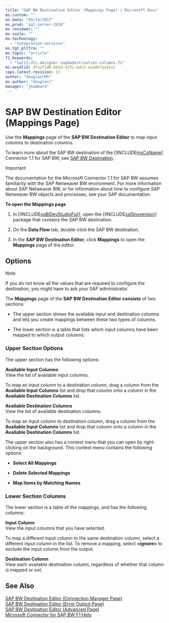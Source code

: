 ```yaml
---
title: "SAP BW Destination Editor (Mappings Page) | Microsoft Docs"
ms.custom: ""
ms.date: "03/14/2017"
ms.prod: "sql-server-2016"
ms.reviewer: ""
ms.suite: ""
ms.technology: 
  - "integration-services"
ms.tgt_pltfrm: ""
ms.topic: "article"
f1_keywords: 
  - "sql13.dts.designer.sapbwdestination.columns.f1"
ms.assetid: dfa1f1d6-6b64-4331-bdc5-eaa8b7aa41a1
caps.latest.revision: 11
author: "douglaslMS"
ms.author: "douglasl"
manager: "jhubbard"
---
```

# SAP BW Destination Editor (Mappings Page)
  Use the **Mappings** page of the **SAP BW Destination Editor** to map input columns to destination columns.  
  
 To learn more about the SAP BW destination of the [!INCLUDE[msCoName](../../includes/msconame-md.md)] Connector 1.1 for SAP BW, see [SAP BW Destination](../../integration-services/data-flow/sap-bw-destination.md).  
  
> [!IMPORTANT]  
>  The documentation for the Microsoft Connector 1.1 for SAP BW assumes familiarity with the SAP Netweaver BW environment. For more information about SAP Netweaver BW, or for information about how to configure SAP Netweaver BW objects and processes, see your SAP documentation.  
  
 **To open the Mappings page**  
  
1.  In [!INCLUDE[ssBIDevStudioFull](../../includes/ssbidevstudiofull-md.md)], open the [!INCLUDE[ssISnoversion](../../includes/ssisnoversion-md.md)] package that contains the SAP BW destination.  
  
2.  On the **Data Flow** tab, double-click the SAP BW destination.  
  
3.  In the **SAP BW Destination Editor**, click **Mappings** to open the **Mappings** page of the editor.  
  
## Options  
  
> [!NOTE]  
>  If you do not know all the values that are required to configure the destination, you might have to ask your SAP administrator.  
  
 The **Mappings** page of the **SAP BW Destination Editor consists** of two sections:  
  
-   The upper section shows the available input and destination columns and lets you create mappings between these two types of columns.  
  
-   The lower section is a table that lists which input columns have been mapped to which output columns.  
  
### Upper Section Options  
 The upper section has the following options:  
  
 **Available Input Columns**  
 View the list of available input columns.  
  
 To map an input column to a destination column, drag a column from the **Available Input Columns** list and drop that column onto a column in the **Available Destination Columns** list.  
  
 **Available Destination Columns**  
 View the list of available destination columns.  
  
 To map an input column to destination column, drag a column from the **Available Input Columns** list and drop that column onto a column in the **Available Destination Columns** list.  
  
 The upper section also has a context menu that you can open by right-clicking on the background. This context menu contains the following options:  
  
-   **Select All Mappings**  
  
-   **Delete Selected Mappings**  
  
-   **Map Items by Matching Names**  
  
### Lower Section Columns  
 The lower section is a table of the mappings, and has the following columns:  
  
 **Input Column**  
 View the input columns that you have selected.  
  
 To map a different input column to the same destination column, select a different input column in the list. To remove a mapping, select **\<ignore>** to exclude the input column from the output.  
  
 **Destination Column**  
 View each available destination column, regardless of whether that column is mapped or not.  
  
## See Also  
 [SAP BW Destination Editor &#40;Connection Manager Page&#41;](../../integration-services/data-flow/sap-bw-destination-editor-connection-manager-page.md)   
 [SAP BW Destination Editor &#40;Error Output Page&#41;](../../integration-services/data-flow/sap-bw-destination-editor-error-output-page.md)   
 [SAP BW Destination Editor &#40;Advanced Page&#41;](../../integration-services/data-flow/sap-bw-destination-editor-advanced-page.md)   
 [Microsoft Connector for SAP BW F1 Help](../../integration-services/microsoft-connector-for-sap-bw-f1-help.md)  
  
  